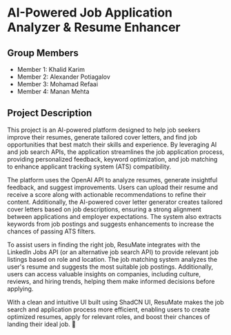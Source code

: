 # AI-Powered Job Application Analyzer & Resume Enhancer

## Group Members

- Member 1: Khalid Karim
- Member 2: Alexander Potiagalov
- Member 3: Mohamad Refaai
- Member 4: Manan Mehta

## Project Description

This project is an AI-powered platform designed to help job seekers improve their resumes, generate tailored cover letters, and find job opportunities that best match their skills and experience. By leveraging AI and job search APIs, the application streamlines the job application process, providing personalized feedback, keyword optimization, and job matching to enhance applicant tracking system (ATS) compatibility.

The platform uses the OpenAI API to analyze resumes, generate insightful feedback, and suggest improvements. Users can upload their resume and receive a score along with actionable recommendations to refine their content. Additionally, the AI-powered cover letter generator creates tailored cover letters based on job descriptions, ensuring a strong alignment between applications and employer expectations. The system also extracts keywords from job postings and suggests enhancements to increase the chances of passing ATS filters.

To assist users in finding the right job, ResuMate integrates with the LinkedIn Jobs API (or an alternative job search API) to provide relevant job listings based on role and location. The job matching system analyzes the user's resume and suggests the most suitable job postings. Additionally, users can access valuable insights on companies, including culture, reviews, and hiring trends, helping them make informed decisions before applying.

With a clean and intuitive UI built using ShadCN UI, ResuMate makes the job search and application process more efficient, enabling users to create optimized resumes, apply for relevant roles, and boost their chances of landing their ideal job. 🚀
